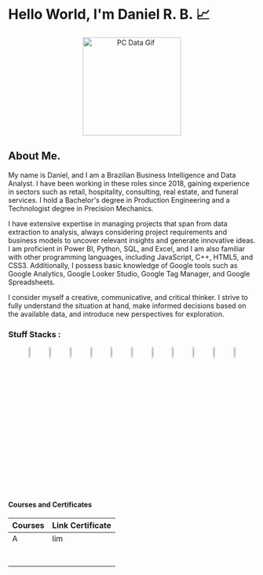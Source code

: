 
# Hello World, I'm Daniel R. B. 📈

<link rel="stylesheet"  href = "style.css">

<p align = center>
    <img src = "https://media.tenor.com/2unHkuoMLhcAAAAM/data-code.gif" alt = "PC Data Gif" width = 200>
</p>


## About Me. 

My name is Daniel, and I am a Brazilian Business Intelligence and Data Analyst. I have been working in these roles since 2018, gaining experience in sectors such as retail, hospitality, consulting, real estate, and funeral services. I hold a Bachelor's degree in Production Engineering and a Technologist degree in Precision Mechanics.

I have extensive expertise in managing projects that span from data extraction to analysis, always considering project requirements and business models to uncover relevant insights and generate innovative ideas. I am proficient in Power BI, Python, SQL, and Excel, and I am also familiar with other programming languages, including JavaScript, C++, HTML5, and CSS3. Additionally, I possess basic knowledge of Google tools such as Google Analytics, Google Looker Studio, Google Tag Manager, and Google Spreadsheets.

I consider myself a creative, communicative, and critical thinker. I strive to fully understand the situation at hand, make informed decisions based on the available data, and introduce new perspectives for exploration.

### Stuff Stacks :


<div display = flex align = center justify-content = space-between>
    <img width = 7.5% padding = 50px margin = 5rem src="https://cdn.jsdelivr.net/gh/devicons/devicon@latest/icons/python/python-original-wordmark.svg" />   
    <img width = 7.5% padding = 5rem margin = 5rem  src="https://cdn.jsdelivr.net/gh/devicons/devicon@latest/icons/pandas/pandas-original-wordmark.svg" />
    <img width = 7.5% padding = 5rem margin = 5rem  src="https://cdn.jsdelivr.net/gh/devicons/devicon@latest/icons/numpy/numpy-original-wordmark.svg" />
    <img width = 7.5% padding = 5rem margin = 5rem  src="https://cdn.jsdelivr.net/gh/devicons/devicon@latest/icons/matplotlib/matplotlib-original-wordmark.svg" />
    <img width = 7.5% padding = 5rem margin = 5rem  src="https://cdn.jsdelivr.net/gh/devicons/devicon@latest/icons/scikitlearn/scikitlearn-original.svg" />
    <img width = 7.5% padding = 5rem margin = 5rem  src="https://cdn.jsdelivr.net/gh/devicons/devicon@latest/icons/microsoftsqlserver/microsoftsqlserver-plain-wordmark.svg" />
    <img width = 7.5% padding = 5rem margin = 5rem  src="https://cdn.jsdelivr.net/gh/devicons/devicon@latest/icons/mysql/mysql-original-wordmark.svg" />
    <img width = 7.5% padding = 5rem margin = 5rem  src="https://cdn.jsdelivr.net/gh/devicons/devicon@latest/icons/jupyter/jupyter-original-wordmark.svg" />
    <img width = 7.5% padding = 5rem margin = 5rem  src="https://cdn.jsdelivr.net/gh/devicons/devicon@latest/icons/vscode/vscode-original.svg" />
    <img width = 7.5% padding = 5rem margin = 5rem  src="https://cdn.jsdelivr.net/gh/devicons/devicon@latest/icons/visualstudio/visualstudio-original.svg" />
    <img width = 7.5% padding = 5rem margin = 5rem  src="https://seeklogo.com/images/P/power-bi-icon-logo-E1B451ED39-seeklogo.com.png" >


</div>

#### Courses and Certificates

|Courses      |Link Certificate |
|-------------|-----------------|
|A            |lim              |
|             |                 |
|             |                 |
|             |                 |
|             |                 |
|             |                 |
|             |                 |
|             |                 |



